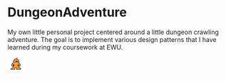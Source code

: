 # DungeonAdventure
My own little personal project centered around a little dungeon crawling adventure. The goal is to implement various design patterns that I have learned during my coursework at EWU.

![Warrior](https://github.com/Gingervitis5/DungeonAdventure/blob/master/build/classes/Pixel%20Art/Warrior.png)
